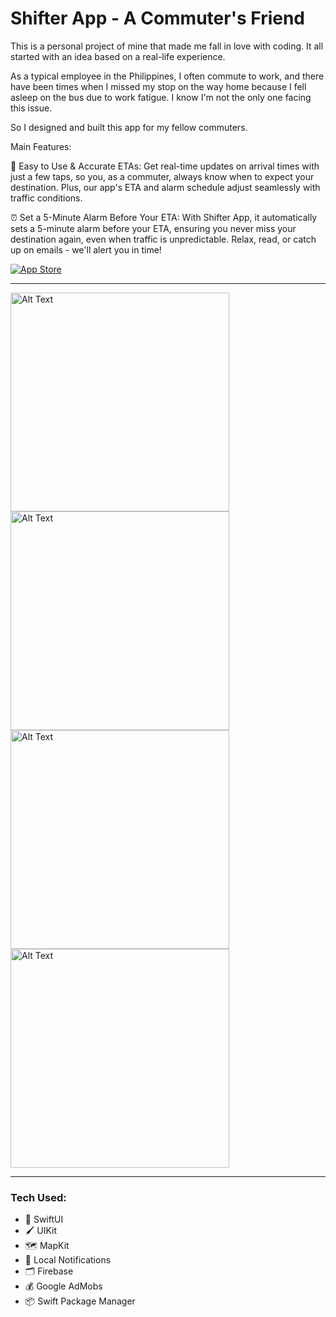 # Shifter App - A Commuter's Friend

This is a personal project of mine that made me fall in love with coding. It all started with an idea based on a real-life experience.

As a typical employee in the Philippines, I often commute to work, and there have been times when I missed my stop on the way home because I fell asleep on the bus due to work fatigue. I know I'm not the only one facing this issue.

So I designed and built this app for my fellow commuters.

Main Features:

📍 Easy to Use & Accurate ETAs: Get real-time updates on arrival times with just a few taps, so you, as a commuter, always know when to expect your destination. Plus, our app's ETA and alarm schedule adjust seamlessly with traffic conditions.

⏰ Set a 5-Minute Alarm Before Your ETA: With Shifter App, it automatically sets a 5-minute alarm before your ETA, ensuring you never miss your destination again, even when traffic is unpredictable. Relax, read, or catch up on emails - we'll alert you in time!

[![App Store](https://i.imgur.com/99ZM87p.png)](https://apps.apple.com/app/id6462993220) 

---
<img src="https://i.imgur.com/BFfkz1J.png" alt="Alt Text" height="350"> <img src="https://i.imgur.com/H3OAQ6L.png" alt="Alt Text" height="350"> <img src="https://i.imgur.com/YFW9Mb6.png" alt="Alt Text" height="350"> <img src="https://i.imgur.com/io0Skfn.png" alt="Alt Text" height="350">
***

### Tech Used:

* 🎨 SwiftUI
* 🖌️ UIKit
* 🗺️ MapKit
* 🔔 Local Notifications
* 🗂️ Firebase
* 💰 Google AdMobs
* 📦 Swift Package Manager

